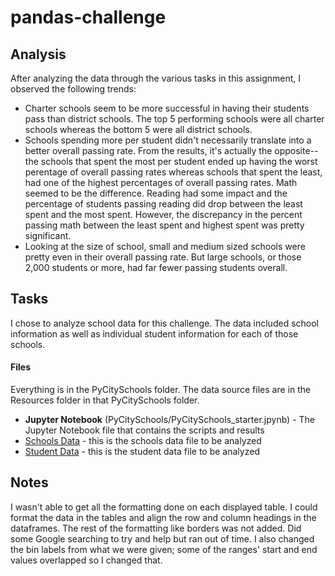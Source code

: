 # pandas-challenge

## Analysis

After analyzing the data through the various tasks in this assignment, I observed the following trends:

* Charter schools seem to be more successful in having their students pass than district schools. The top 5 performing schools were all charter schools whereas the bottom 5 were all district schools.
* Schools spending more per student didn't necessarily translate into a better overall passing rate. From the results, it's actually the opposite--the schools that spent the most per student ended up having the worst perentage of overall passing rates whereas schools that spent the least, had one of the highest percentages of overall passing rates. Math seemed to be the difference. Reading had some impact and the percentage of students passing reading did drop between the least spent and the most spent. However, the discrepancy in the percent passing math between the least spent and highest spent was pretty significant.
* Looking at the size of school, small and medium sized schools were pretty even in their overall passing rate. But large schools, or those 2,000 students or more, had far fewer passing students overall.


## Tasks

I chose to analyze school data for this challenge. The data included school information as well as individual student information for each of those schools.

#### Files

Everything is in the PyCitySchools folder. The data source files are in the Resources folder in that PyCitySchools folder.

* **Jupyter Notebook** (PyCitySchools/PyCitySchools_starter.jpynb) - The Jupyter Notebook file that contains the scripts and results
* [Schools Data](PyCitySchools/Resources/schools_complete.csv) - this is the schools data file to be analyzed
* [Student Data](PyCitySchools/Resources/students_complete.csv) - this is the student data file to be analyzed


## Notes

I wasn't able to get all the formatting done on each displayed table. I could format the data in the tables and align the row and column headings in the dataframes. The rest of the formatting like borders was not added. Did some Google searching to try and help but ran out of time. I also changed the bin labels from what we were given; some of the ranges' start and end values overlapped so I changed that.
